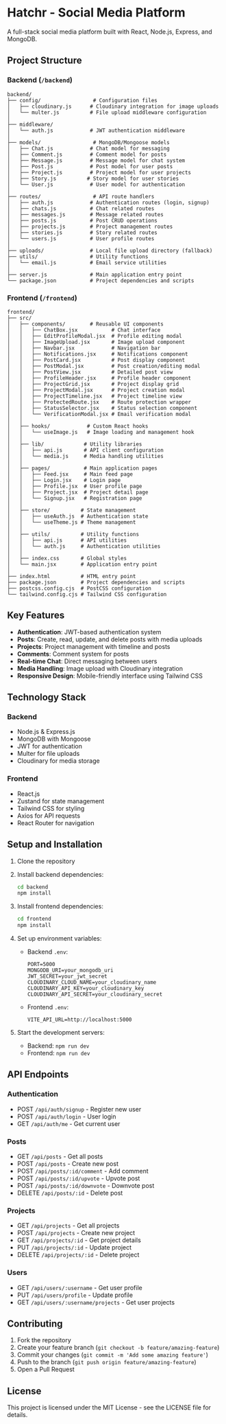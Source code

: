 # Hatchr - Social Media Platform

A full-stack social media platform built with React, Node.js, Express, and MongoDB.

## Project Structure

### Backend (`/backend`)

```
backend/
├── config/                 # Configuration files
│   ├── cloudinary.js      # Cloudinary integration for image uploads
│   └── multer.js          # File upload middleware configuration
│
├── middleware/
│   └── auth.js            # JWT authentication middleware
│
├── models/                 # MongoDB/Mongoose models
│   ├── Chat.js            # Chat model for messaging
│   ├── Comment.js         # Comment model for posts
│   ├── Message.js         # Message model for chat system
│   ├── Post.js            # Post model for user posts
│   ├── Project.js         # Project model for user projects
│   ├── Story.js          # Story model for user stories
│   └── User.js            # User model for authentication
│
├── routes/                 # API route handlers
│   ├── auth.js            # Authentication routes (login, signup)
│   ├── chats.js           # Chat related routes
│   ├── messages.js        # Message related routes
│   ├── posts.js           # Post CRUD operations
│   ├── projects.js        # Project management routes
│   ├── stories.js         # Story related routes
│   └── users.js           # User profile routes
│
├── uploads/               # Local file upload directory (fallback)
├── utils/                 # Utility functions
│   └── email.js           # Email service utilities
│
├── server.js              # Main application entry point
└── package.json           # Project dependencies and scripts
```

### Frontend (`/frontend`)

```
frontend/
├── src/
│   ├── components/        # Reusable UI components
│   │   ├── ChatBox.jsx           # Chat interface
│   │   ├── EditProfileModal.jsx  # Profile editing modal
│   │   ├── ImageUpload.jsx       # Image upload component
│   │   ├── Navbar.jsx            # Navigation bar
│   │   ├── Notifications.jsx     # Notifications component
│   │   ├── PostCard.jsx          # Post display component
│   │   ├── PostModal.jsx         # Post creation/editing modal
│   │   ├── PostView.jsx          # Detailed post view
│   │   ├── ProfileHeader.jsx     # Profile header component
│   │   ├── ProjectGrid.jsx       # Project display grid
│   │   ├── ProjectModal.jsx      # Project creation modal
│   │   ├── ProjectTimeline.jsx   # Project timeline view
│   │   ├── ProtectedRoute.jsx    # Route protection wrapper
│   │   ├── StatusSelector.jsx    # Status selection component
│   │   └── VerificationModal.jsx # Email verification modal
│   │
│   ├── hooks/            # Custom React hooks
│   │   └── useImage.js   # Image loading and management hook
│   │
│   ├── lib/             # Utility libraries
│   │   ├── api.js       # API client configuration
│   │   └── media.js     # Media handling utilities
│   │
│   ├── pages/           # Main application pages
│   │   ├── Feed.jsx     # Main feed page
│   │   ├── Login.jsx    # Login page
│   │   ├── Profile.jsx  # User profile page
│   │   ├── Project.jsx  # Project detail page
│   │   └── Signup.jsx   # Registration page
│   │
│   ├── store/          # State management
│   │   ├── useAuth.js  # Authentication state
│   │   └── useTheme.js # Theme management
│   │
│   ├── utils/          # Utility functions
│   │   ├── api.js      # API utilities
│   │   └── auth.js     # Authentication utilities
│   │
│   ├── index.css       # Global styles
│   └── main.jsx        # Application entry point
│
├── index.html          # HTML entry point
├── package.json        # Project dependencies and scripts
├── postcss.config.cjs  # PostCSS configuration
└── tailwind.config.cjs # Tailwind CSS configuration
```

## Key Features

- **Authentication**: JWT-based authentication system
- **Posts**: Create, read, update, and delete posts with media uploads
- **Projects**: Project management with timeline and posts
- **Comments**: Comment system for posts
- **Real-time Chat**: Direct messaging between users
- **Media Handling**: Image upload with Cloudinary integration
- **Responsive Design**: Mobile-friendly interface using Tailwind CSS

## Technology Stack

### Backend
- Node.js & Express.js
- MongoDB with Mongoose
- JWT for authentication
- Multer for file uploads
- Cloudinary for media storage

### Frontend
- React.js
- Zustand for state management
- Tailwind CSS for styling
- Axios for API requests
- React Router for navigation

## Setup and Installation

1. Clone the repository
2. Install backend dependencies:
   ```bash
   cd backend
   npm install
   ```

3. Install frontend dependencies:
   ```bash
   cd frontend
   npm install
   ```

4. Set up environment variables:
   - Backend `.env`:
     ```
     PORT=5000
     MONGODB_URI=your_mongodb_uri
     JWT_SECRET=your_jwt_secret
     CLOUDINARY_CLOUD_NAME=your_cloudinary_name
     CLOUDINARY_API_KEY=your_cloudinary_key
     CLOUDINARY_API_SECRET=your_cloudinary_secret
     ```
   - Frontend `.env`:
     ```
     VITE_API_URL=http://localhost:5000
     ```

5. Start the development servers:
   - Backend: `npm run dev`
   - Frontend: `npm run dev`

## API Endpoints

### Authentication
- POST `/api/auth/signup` - Register new user
- POST `/api/auth/login` - User login
- GET `/api/auth/me` - Get current user

### Posts
- GET `/api/posts` - Get all posts
- POST `/api/posts` - Create new post
- POST `/api/posts/:id/comment` - Add comment
- POST `/api/posts/:id/upvote` - Upvote post
- POST `/api/posts/:id/downvote` - Downvote post
- DELETE `/api/posts/:id` - Delete post

### Projects
- GET `/api/projects` - Get all projects
- POST `/api/projects` - Create new project
- GET `/api/projects/:id` - Get project details
- PUT `/api/projects/:id` - Update project
- DELETE `/api/projects/:id` - Delete project

### Users
- GET `/api/users/:username` - Get user profile
- PUT `/api/users/profile` - Update profile
- GET `/api/users/:username/projects` - Get user projects

## Contributing

1. Fork the repository
2. Create your feature branch (`git checkout -b feature/amazing-feature`)
3. Commit your changes (`git commit -m 'Add some amazing feature'`)
4. Push to the branch (`git push origin feature/amazing-feature`)
5. Open a Pull Request

## License

This project is licensed under the MIT License - see the LICENSE file for details.
